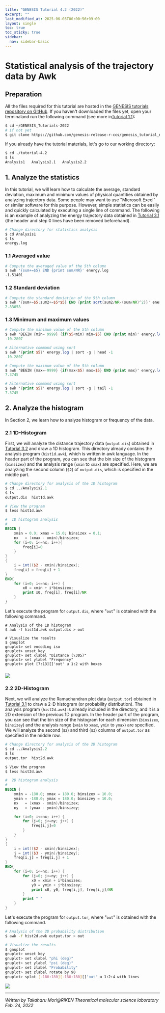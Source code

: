 ```yaml
---
title: "GENESIS Tutorial 4.2 (2022)"
excerpt: ""
last_modified_at: 2025-06-03T00:00:56+09:00
layout: single
toc: true
toc_sticky: true
sidebar:
  nav: sidebar-basic
---
```


# Statistical analysis of the trajectory data by Awk 

##  Preparation 

All the files required for this tutorial are hosted in the
[GENESIS tutorials repository on GitHub](https://github.com/genesis-release-r-ccs/genesis_tutorial_materials).
If you haven't downloaded the files yet, open your terminaland run the following command (see more in[Tutorial 1.1](/tutorials/genesis_tutorial_1.1_2022/)):

```bash
$ cd ~/GENESIS_Tutorials-2022
# if not yet
$ git clone https://github.com/genesis-release-r-ccs/genesis_tutorial_materials
```

If you already have the tutorial materials, let's go to our working directory:

```bash
$ cd ./tutorial-4.2
$ ls
Analysis1   Analysis2.1   Analysis2.2
```

##  1. Analyze the statistics

In this tutorial, we will learn how to calculate the average, standard
deviation, maximum and minimum values of physical quantities obtained by
analyzing trajectory data. Some people may want to use "Microsoft Excel"
or similar software for this purpose. However, simple statistics can be
easily and quickly calculated by executing a single line of command. The
following is an example of analyzing the energy trajectory data obtained
in [Tutorial 3.1](/tutorials/genesis_tutorial_3.1_2022/) (the header and step 0 lines have been removed beforehand).


```bash
# Change directory for statistics analysis
$ cd Analysis1
$ ls
energy.log

```

### 1.1 Averaged value


```bash
# Compute the averaged value of the 5th column
$ awk '{sum+=$5} END {print sum/NR}' energy.log
-1.51401

```

### 1.2 Standard deviation


```awk
# Compute the standard deviation of the 5th column
$ awk '{sum+=$5;sum2+=$5*$5} END {print sqrt(sum2/NR-(sum/NR)^2)}' energy.log
2.83058

```

### 1.3 Minimum and maximum values


```awk
# Compute the minimum value of the 5th column
$ awk 'BEGIN {min= 9999} {if($5<min) min=$5} END {print min}' energy.log 
-10.2807

# Alternative command using sort
$ awk '{print $5}' energy.log | sort -g | head -1
-10.2807

# Compute the maximum value of the 5th column
$ awk 'BEGIN {max=-9999} {if(max<$5) max=$5} END {print max}' energy.log 
7.3745

# Alternative command using sort
$ awk '{print $5}' energy.log | sort -g | tail -1
7.3745

```

##  2. Analyze the histogram 

In Section 2, we learn how to analyze histogram or frequency of the data.

### 2.1 1D-Histogram

First, we will analyze the distance trajectory data (`output.dis`)
obtained in [Tutorial 3.2](/tutorials/genesis_tutorial_3.2_2022/) and draw a 1D histogram. This directory already contains
the analysis program (`hist1d.awk`), which is written in awk language. 
In the header part of the program, you can see
that the bin size of the histogram (`binsizex`) and the analysis range
(`xmin` to `xmax`) are specified. Here, we are analyzing the second
column (`$2`) of `output.dis`, which is specified in the middle part.

```awk
# Change directory for analysis of the 1D histogram
$ cd ../Analysis2.1
$ ls 
output.dis  hist1d.awk

# View the program
$ less hist1d.awk

#  1D histogram analysis
#
BEGIN {
    xmin = 0.0; xmax = 15.0; binsizex = 0.1;
    nx   = (xmax - xmin)/binsizex;
    for (i=0; i<=nx; i++){
        freq[‍i‍]=0
    }
}
{
    i = int(($2 - xmin)/binsizex);
    freq[‍i‍] = freq[‍i‍] + 1 
}
END{
    for (i=0; i<=nx; i++) {
        x0 = xmin + i*binsizex;
        print x0, freq[‍i‍], freq[‍i‍]/NR
    }
}
```

Let's execute the program for `output.dis`, where "`out`" is obtained
with the following command.


```
# Analysis of the 1D histogram
$ awk -f hist1d.awk output.dis > out

# Visualize the results 
$ gnuplot 
gnuplot> set encoding iso
gnuplot> unset key
gnuplot> set xlabel "Distance (\305)" 
gnuplot> set ylabel "Frequency"
gnuplot> plot [7:13][]'out' u 1:2 with boxes

```

### ![](/assets/images/2019_08_1dhist.jpg)

### 2.2 2D-Histogram

Next, we will analyze the Ramachandran plot data (`output.tor`) obtained
in [Tutorial 3.1](/tutorials/genesis_tutorial_3.1_2022/) to draw a 2-D histogram (or probability distribution).
The analysis program (`hist2d.awk`) is already
included in the directory, and it is a 2D extension of the previous 1D
program. In the header part of the program, you can see that the bin
size of the histogram for each dimension (`binsizex`, `binsizey`) and
the analysis range (`xmin` to `xmax`, `ymin` to `ymax`) are specified.
We will analyze the second (`$2`) and third (`$3`) columns of
`output.tor` as specified in the middle row.


```awk
# Change directory for analysis of the 2D histogram
$ cd ../Analysis2.2
$ ls 
output.tor  hist2d.awk

$ View the program
$ less hist2d.awk

#  2D histogram analysis
#
BEGIN {
    xmin = -180.0; xmax = 180.0; binsizex = 10.0;
    ymin = -180.0; ymax = 180.0; binsizey = 10.0;
    nx   = (xmax - xmin)/binsizex;       
    ny   = (ymax - ymin)/binsizey;

    for (i=0; i<=nx; i++) {
        for (j=0; j<=ny; j++) {
            freq[‍i,j‍]=0     
        }
    }
}
{
    i = int(($2 - xmin)/binsizex);
    j = int(($3 - ymin)/binsizey);
    freq[‍i,j‍] = freq[‍i,j‍] + 1 
}
END{
    for (i=0; i<=nx; i++) {
        for (j=0; j<=ny; j++) {
            x0 = xmin + i*binsizex;
            y0 = ymin + j*binsizey;
            print x0, y0, freq[‍i,j‍], freq[‍i,j‍]/NR
        }
        print " "
    }
}

```

Let's execute the program for `output.tor`, where "`out`" is obtained with the following command.


```bash
# Analysis of the 2D probability distribution
$ awk -f hist2d.awk output.tor > out

# Visualize the results
$ gnuplot  
gnuplot> unset key
gnuplot> set xlabel "phi (deg)"
gnuplot> set ylabel "psi (deg)"
gnuplot> set zlabel "Probability"
gnuplot> set zlabel rotate by 90
gnuplot> splot [-180:180][-180:180][]'out' u 1:2:4 with lines

```

![](/assets/images/2019_08_figure4.jpg)

------------------------------------------------------------------------

*Written by Takaharu Mori@RIKEN Theoretical molecular science
laboratory*\
*Feb. 24, 2022*

